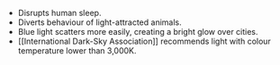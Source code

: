 * Disrupts human sleep.
* Diverts behaviour of light-attracted animals.
* Blue light scatters more easily, creating a bright glow over cities.
* [[International Dark-Sky Association]] recommends light with colour temperature lower than 3,000K.